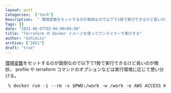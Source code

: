```yaml
---
layout: post
Categories:  ["tech"]
Description:  " 環境変数をセットするのが面倒なので以下で1発で実行できるけど長いのが微妙。profile や terraform コマンドのオプションなどは実行環境に応じて使い分ける。  % docker run -i --rm -v $PWD:/wor"
Tags: []
date: "2021-08-07T02:06:00+09:00"
title: "Terraform の Docker イメージを使ってワンライナーで実行する"
author: "dshimizu"
archive: ["2021"]
draft: "true"
---
```


<body>
<p><a class="keyword" href="http://d.hatena.ne.jp/keyword/%B4%C4%B6%AD%CA%D1%BF%F4">環境変数</a>をセットするのが面倒なので以下で1発で実行できるけど長いのが微妙。
profile や terraform コマンドのオプションなどは実行環境に応じて使い分ける。</p>

<pre class="code shell" data-lang="shell" data-unlink> % docker run -i --rm -v $PWD:/work -w /work -e AWS_ACCESS_KEY_ID=$(aws --profile terraform configure get aws_access_key_id) -e AWS_SECRET_ACCESS_KEY=$(aws --profile terraform configure get aws_secret_access_key) hashicorp/terraform plan -var-file=terraform.tfvars </pre>

</body>

<!-- more -->


